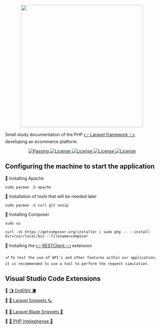 <p align="center"><img src="https://res.cloudinary.com/dtfbvvkyp/image/upload/v1566331377/laravel-logolockup-cmyk-red.svg" width="400"></p>

Small study documentation of the PHP <a href="https://laravel.com/">👉 Laravel framework 👈</a>, developing an ecommerce platform.

<p align="center">
    <a href="#">
        <img alt="Passing" src="https://img.shields.io/circleci/build/github/MagicalStrangeQuark/ecommerce-laravel">
    </a>
    <a href="https://opensource.org/licenses/MIT">
        <img alt="License" src="https://img.shields.io/badge/License-MIT-yellow.svg">
    </a>
    <a href="#">
        <img alt="License" src="https://img.shields.io/github/languages/count/MagicalStrangeQuark/ecommerce-laravel">
    </a>
    <a href="#">
        <img alt="License" src="https://img.shields.io/github/last-commit/MagicalStrangeQuark/ecommerce-laravel">
    </a>
    <a href="#">
        <img alt="License" src="https://img.shields.io/github/followers/MagicalStrangeQuark?style=social">
    </a>
</p>

## Configuring the machine to start the application

🔏 Installing Apache

   `sudo pacman -S apache`

🔏  Installation of tools that will be needed later

   `sudo pacman -S curl git unzip`

🔏  Installing Composer

   `sudo su`

   `curl -sS https://getcomposer.org/installer | sudo php -- --install-dir=/usr/local/bin --filename=composer`

🔏  Installing the  <a href="https://addons.mozilla.org/pt-BR/firefox/addon/restclient">👉 RESTClient 👈</a> extension

   🪔 `To test the use of API's and other features within our application, it is recommended to use a tool to perform the request simulation.`

## Visual Studio Code Extensions

🦝 <a href="https://marketplace.visualstudio.com/items?itemName=mikestead.dotenv">🌖 DotENV 🌘</a>

🦝 <a href="https://marketplace.visualstudio.com/items?itemName=onecentlin.laravel5-snippets">💐 Laravel Snippets 🪐</a>

🦝 <a href="https://marketplace.visualstudio.com/items?itemName=onecentlin.laravel-blade">🌾 Laravel Blade Snippets 🌚 </a>

🦝 <a href="https://marketplace.visualstudio.com/items?itemName=bmewburn.vscode-intelephense-client">💫 PHP Intelephense 🌻</a>
